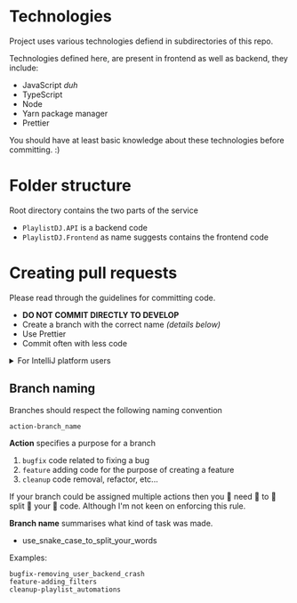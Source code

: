 # Technologies

Project uses various technologies defiend in subdirectories of this repo.

Technologies defined here, are present in frontend as well as backend, they include:

- JavaScript *duh*
- TypeScript
- Node
- Yarn package manager
- Prettier

You should have at least basic knowledge about these technologies before committing. :)

# Folder structure

Root directory contains the two parts of the service

- `PlaylistDJ.API` is a backend code
- `PlaylistDJ.Frontend` as name suggests contains the frontend code

# Creating pull requests

Please read through the guidelines for committing code.

- **DO NOT COMMIT DIRECTLY TO DEVELOP**
- Create a branch with the correct name *(details below)*
- Use Prettier
- Commit often with less code

<details>
<summary>For IntelliJ platform users</summary>

1. In Project view click the root (`playlist-dj`) directory
2. Select `Code > Reformat Code`
3. Check
    - Optimize imports
    - Rearrange entries
    - Cleanup code
4. Run

</details>

## Branch naming

Branches should respect the following naming convention

`action-branch_name`

**Action** specifies a purpose for a branch

1. `bugfix` code related to fixing a bug
2. `feature` adding code for the purpose of creating a feature
3. `cleanup` code removal, refactor, etc...

If your branch could be assigned multiple actions then you 👏 need 👏 to 👏 split 👏 your 👏 code. Although I'm not keen
on enforcing this rule.

**Branch name** summarises what kind of task was made.

- use_snake_case_to_split_your_words

Examples:

```text
bugfix-removing_user_backend_crash
feature-adding_filters
cleanup-playlist_automations
```
